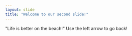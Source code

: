 ```yaml
---
layout: slide
title: "Welcome to our second slide!"
---
```

"Life is better on the beach!"
Use the left arrow to go back!
